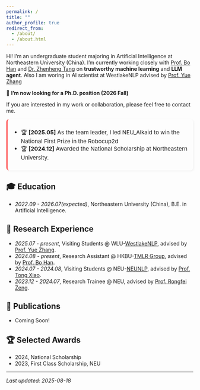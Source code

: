 ```yaml
---
permalink: /
title: ""
author_profile: true
redirect_from: 
  - /about/
  - /about.html
---
```


Hi! I’m an undergraduate student majoring in Artificial Intelligence at Northeastern University (China). I’m currently working closely with [Prof. Bo Han](https://bhanml.github.io/) and [Dr. Zhenheng Tang](https://wizard1203.github.io/) on **trustworthy machine learning** and **LLM agent**. Also I am woring in AI scientist at WestlakeNLP advised by [Prof. Yue Zhang](https://frcchang.github.io/)

📢 **I’m now looking for a Ph.D. position (2026 Fall)** 

If you are interested in my work or collaboration, please feel free to contact me.


<div style="max-height: 150px; overflow-y: auto; padding-right: 10px; border-left: 4px solid #f66; background-color: #fdfdfd; padding: 10px; border-radius: 8px; box-shadow: 2px 2px 5px rgba(0,0,0,0.05); font-size: 15px;">
  
- 🏆 <strong>[2025.05]</strong> As the team leader, I led NEU_Alkaid to win the National First Prize in the Robocup2d <br>
- 🏆 <strong>[2024.12]</strong> Awarded the National Scholarship at Northeastern University.<br>

</div>


## 🎓 Education 
- *2022.09 - 2026.07(expected)*, Northeastern University (China), B.E. in Artificial Intelligence.


## 💼 Research Experience
- *2025.07 - present*, Visiting Students @ WLU-[WestlakeNLP](https://westlakenlp.com/), advised by [Prof. Yue Zhang](https://frcchang.github.io/).
- *2024.08 - present*, Research Assistant @ HKBU-[TMLR Group](https://bhanml.github.io/group.html), advised by [Prof. Bo Han](https://bhanml.github.io/).
- *2024.07 - 2024.08*, Visiting Students @ NEU-[NEUNLP](http://team.neu.edu.cn/NEUNLPLab/en/index.htm), advised by [Prof. Tong Xiao](https://www.nlplab.com/members/~xiaotong.html).
- *2023.12 - 2024.07*, Research Trainee @ NEU, advised by [Prof. Rongfei Zeng](https://wingfeitsang.github.io/home/).

## 📄 Publications
- Coming Soon!


## 🏆 Selected Awards
- 2024, National Scholarship
- 2023, First Class Scholarship, NEU



<script type="text/javascript" id="clustrmaps" src="//clustrmaps.com/map_v2.js?d=Y2NagieNgNXg_ziPoAzSAsoGGQJtYJW8ZeAbPRArk8Q&cl=ffffff&w=a"></script>

---
*Last updated: 2025-08-18*
